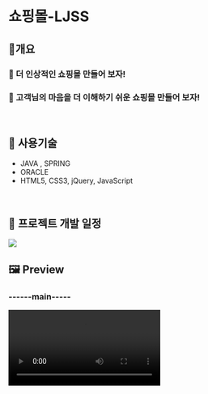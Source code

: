 <h1>쇼핑몰-LJSS </h1>
<h2>🥇개요</h2>
<h3>🎯 더 인상적인 쇼핑몰 만들어 보자!</h3>
<h3>🎯 고객님의 마음을 더 이해하기 쉬운 쇼핑몰 만들어 보자!</h3>
<br>

<h2>🚀 사용기술</h2>
<ul>
  <li> JAVA , SPRING</li>
  <li>ORACLE</li>
  <li>HTML5, CSS3, jQuery, JavaScript</li>
</ul>
<br>

<h2>📆 프로젝트 개발 일정 </h2>
<img src="https://github.com/sxw77435/MiniProject_LJSS/assets/149069669/14cac325-126c-46e6-a2df-c5c4df70134c">

<h2>🖼 Preview </h2>
<h3>------main-----</h3>
<video src="https://github.com/sxw77435/MiniProject_LJSS/assets/149069669/99734728-29c2-43bf-ad65-2c8842d3fd36">

<h3>------회원가입/로그인-----</h3>
<video src="https://github.com/sxw77435/MiniProject_LJSS/assets/149069669/53c7f388-7c1f-4b80-9681-6f8d3bb39b9f">
